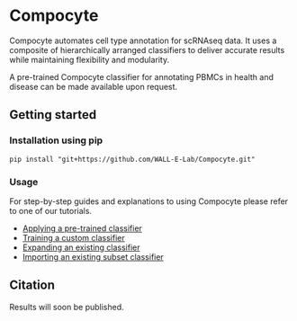 # Compocyte


Compocyte automates cell type annotation for scRNAseq data. It uses a composite of hierarchically arranged classifiers to deliver accurate results while maintaining flexibility and modularity.

A pre-trained Compocyte classifier for annotating PBMCs in health and disease can be made available upon request.

## Getting started

### Installation using pip

`pip install "git+https://github.com/WALL-E-Lab/Compocyte.git"`

### Usage

For step-by-step guides and explanations to using Compocyte please refer to one of our tutorials.

- [Applying a pre-trained classifier]()
- [Training a custom classifier](https://colab.research.google.com/drive/1dVSAYgS4yY5ydIA1d-1rqYuIhVAfQI5-?usp=sharing)
- [Expanding an existing classifier]()
- [Importing an existing subset classifier]()

## Citation

Results will soon be published.
